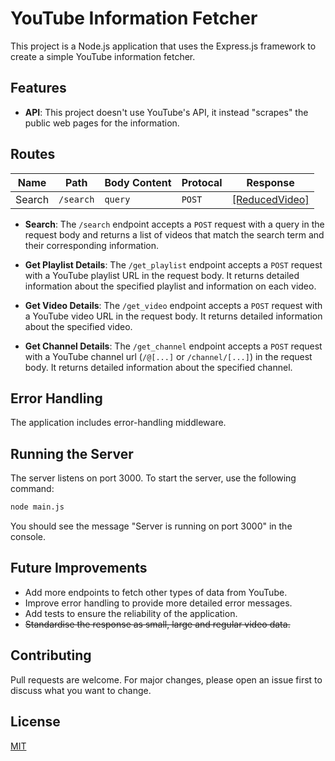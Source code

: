 # YouTube Information Fetcher

This project is a Node.js application that uses the Express.js framework to create a simple YouTube information fetcher. 

## Features
- **API**: This project doesn't use YouTube's API, it instead "scrapes" the public web pages for the information.

## Routes

| Name  | Path | Body Content | Protocal | Response |
| ------------- | ------------- | ------------- |------------- |------------- |
| Search | `/search` | `query` | `POST` | [[ReducedVideo]](https://github.com/Daftscientist/youtube-fetcher/blob/main/server/libs/classes.js#L10) | 

- **Search**: The `/search` endpoint accepts a `POST` request with a query in the request body and returns a list of videos that match the search term and their corresponding information.

- **Get Playlist Details**: The `/get_playlist` endpoint accepts a `POST` request with a YouTube playlist URL in the request body. It returns detailed information about the specified playlist and information on each video.

- **Get Video Details**: The `/get_video` endpoint accepts a `POST` request with a YouTube video URL in the request body. It returns detailed information about the specified video.

- **Get Channel Details**: The `/get_channel` endpoint accepts a `POST` request with a YouTube channel url (`/@[...]` or `/channel/[...]`) in the request body. It returns detailed information about the specified channel. 

## Error Handling

The application includes error-handling middleware.

## Running the Server

The server listens on port 3000. To start the server, use the following command:

```bash
node main.js
```
You should see the message "Server is running on port 3000" in the console.

## Future Improvements

- Add more endpoints to fetch other types of data from YouTube.
- Improve error handling to provide more detailed error messages.
- Add tests to ensure the reliability of the application.
- ~~Standardise the response as small, large and regular video data.~~

## Contributing

Pull requests are welcome. For major changes, please open an issue first to discuss what you want to change.

## License

[MIT](https://choosealicense.com/licenses/mit/)
